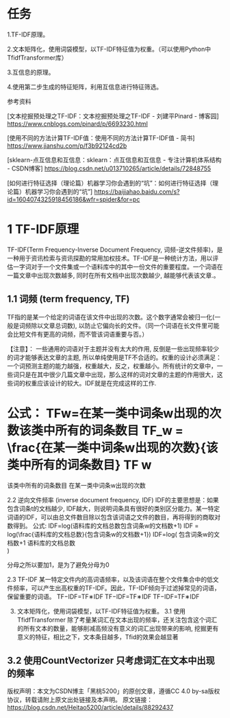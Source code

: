 # 任务

1.TF-IDF原理。

2.文本矩阵化，使用词袋模型，以TF-IDF特征值为权重。（可以使用Python中TfidfTransformer库）

3.互信息的原理。

4.使用第二步生成的特征矩阵，利用互信息进行特征筛选。

参考资料

[文本挖掘预处理之TF-IDF：文本挖掘预处理之TF-IDF - 刘建平Pinard - 博客园] https://www.cnblogs.com/pinard/p/6693230.html 

[使用不同的方法计算TF-IDF值：使用不同的方法计算TF-IDF值 - 简书] https://www.jianshu.com/p/f3b92124cd2b

[sklearn-点互信息和互信息：sklearn：点互信息和互信息 - 专注计算机体系结构 - CSDN博客] https://blog.csdn.net/u013710265/article/details/72848755

[如何进行特征选择（理论篇）机器学习你会遇到的“坑”：如何进行特征选择（理论篇）机器学习你会遇到的“坑”] https://baijiahao.baidu.com/s?id=1604074325918456186&wfr=spider&for=pc

# 1 TF-IDF原理
TF-IDF(Term Frequency-Inverse Document Frequency, 词频-逆文件频率)，是一种用于资讯检索与资讯探勘的常用加权技术。TF-IDF是一种统计方法，用以评估一字词对于一个文件集或一个语料库中的其中一份文件的重要程度。一个词语在一篇文章中出现次数越多, 同时在所有文档中出现次数越少, 越能够代表该文章.。

## 1.1 词频 (term frequency, TF)
TF指的是某一个给定的词语在该文件中出现的次数。这个数字通常会被归一化(一般是词频除以文章总词数), 以防止它偏向长的文件。（同一个词语在长文件里可能会比短文件有更高的词频，而不管该词语重要与否。）

【注意】： 一些通用的词语对于主题并没有太大的作用, 反倒是一些出现频率较少的词才能够表达文章的主题, 所以单纯使用是TF不合适的。权重的设计必须满足：一个词预测主题的能力越强，权重越大，反之，权重越小。所有统计的文章中，一些词只是在其中很少几篇文章中出现，那么这样的词对文章的主题的作用很大，这些词的权重应该设计的较大。IDF就是在完成这样的工作.

公式：
TFw=在某一类中词条w出现的次数该类中所有的词条数目 TF_w = \frac{在某一类中词条w出现的次数}{该类中所有的词条数目}
TF 
w
​	
 = 
该类中所有的词条数目
在某一类中词条w出现的次数
​	
 

2.2 逆向文件频率 (inverse document frequency, IDF)
IDF的主要思想是：如果包含词条t的文档越少, IDF越大，则说明词条具有很好的类别区分能力。某一特定词语的IDF，可以由总文件数目除以包含该词语之文件的数目，再将得到的商取对数得到。
公式:
IDF=log(语料库的文档总数包含词条w的文档数+1) IDF = log(\frac{语料库的文档总数}{包含词条w的文档数+1})
IDF=log( 
包含词条w的文档数+1
语料库的文档总数
​	
 )

分母之所以要加1，是为了避免分母为0

2.3 TF-IDF
某一特定文件内的高词语频率，以及该词语在整个文件集合中的低文件频率，可以产生出高权重的TF-IDF。因此，TF-IDF倾向于过滤掉常见的词语，保留重要的词语。
TF−IDF=TF∗IDF TF−IDF=TF∗IDF
TF−IDF=TF∗IDF

3. 文本矩阵化，使用词袋模型，以TF-IDF特征值为权重。
3.1 使用TfidfTransformer
除了考量某词汇在文本出现的频率，还关注包含这个词汇的所有文本的数量，能够削减高频没有意义的词汇出现带来的影响, 挖掘更有意义的特征，相比之下，文本条目越多，Tfid的效果会越显著

3.2 使用CountVectorizer
只考虑词汇在文本中出现的频率
--------------------- 
版权声明：本文为CSDN博主「黑桃5200」的原创文章，遵循CC 4.0 by-sa版权协议，转载请附上原文出处链接及本声明。
原文链接：https://blog.csdn.net/Heitao5200/article/details/88292437
